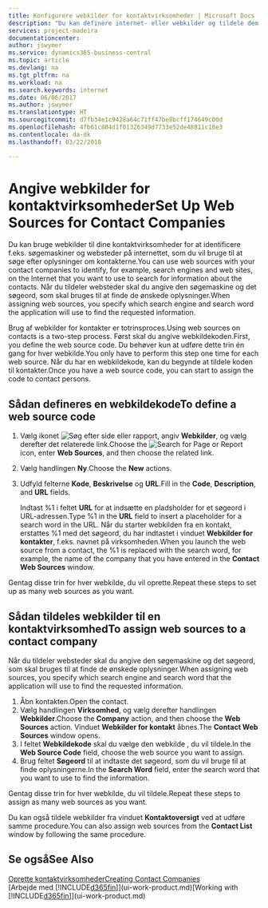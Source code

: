 ```yaml
---
title: Konfigurere webkilder for kontaktvirksomheder | Microsoft Docs
description: "Du kan definere internet- eller webkilder og tildele dem til en kontaktvirksomhed for at identificere, hvordan du vil søge efter oplysninger om dine kontakter."
services: project-madeira
documentationcenter: 
author: jswymer
ms.service: dynamics365-business-central
ms.topic: article
ms.devlang: na
ms.tgt_pltfrm: na
ms.workload: na
ms.search.keywords: internet
ms.date: 06/06/2017
ms.author: jswymer
ms.translationtype: HT
ms.sourcegitcommit: d7fb34e1c9428a64c71ff47be8bcff174649c00d
ms.openlocfilehash: 4fb61c804d1f01326349d7733e52de48811c18e3
ms.contentlocale: da-dk
ms.lasthandoff: 03/22/2018

---
```

# <a name="set-up-web-sources-for-contact-companies"></a><span data-ttu-id="6a959-103">Angive webkilder for kontaktvirksomheder</span><span class="sxs-lookup"><span data-stu-id="6a959-103">Set Up Web Sources for Contact Companies</span></span>
<span data-ttu-id="6a959-104">Du kan bruge webkilder til dine kontaktvirksomheder for at identificere f.eks. søgemaskiner og websteder på internettet, som du vil bruge til at søge efter oplysninger om kontakterne.</span><span class="sxs-lookup"><span data-stu-id="6a959-104">You can use web sources with your contact companies to identify, for example, search engines and web sites, on the Internet that you want to use to search for information about the contacts.</span></span> <span data-ttu-id="6a959-105">Når du tildeler websteder skal du angive den søgemaskine og det søgeord, som skal bruges til at finde de ønskede oplysninger.</span><span class="sxs-lookup"><span data-stu-id="6a959-105">When assigning web sources, you specify which search engine and search word the application will use to find the requested information.</span></span>

<span data-ttu-id="6a959-106">Brug af webkilder for kontakter er totrinsproces.</span><span class="sxs-lookup"><span data-stu-id="6a959-106">Using web sources on contacts is a two-step process.</span></span> <span data-ttu-id="6a959-107">Først skal du angive webkildekoden.</span><span class="sxs-lookup"><span data-stu-id="6a959-107">First, you define the web source code.</span></span> <span data-ttu-id="6a959-108">Du behøver kun at udføre dette trin én gang for hver webkilde.</span><span class="sxs-lookup"><span data-stu-id="6a959-108">You only have to perform this step one time for each web source.</span></span> <span data-ttu-id="6a959-109">Når du har en webkildekode, kan du begynde at tildele koden til kontakter.</span><span class="sxs-lookup"><span data-stu-id="6a959-109">Once you have a web source code, you can start to assign the code to contact persons.</span></span>

## <a name="to-define-a-web-source-code"></a><span data-ttu-id="6a959-110">Sådan defineres en webkildekode</span><span class="sxs-lookup"><span data-stu-id="6a959-110">To define a web source code</span></span>
1. <span data-ttu-id="6a959-111">Vælg ikonet ![Søg efter side eller rapport](media/ui-search/search_small.png "Ikonet Søg efter side eller rapport"), angiv **Webkilder**, og vælg derefter det relaterede link.</span><span class="sxs-lookup"><span data-stu-id="6a959-111">Choose the ![Search for Page or Report](media/ui-search/search_small.png "Search for Page or Report icon") icon, enter **Web Sources**, and then choose the related link.</span></span>
2. <span data-ttu-id="6a959-112">Vælg handlingen **Ny**.</span><span class="sxs-lookup"><span data-stu-id="6a959-112">Choose the **New** actions.</span></span>
3. <span data-ttu-id="6a959-113">Udfyld felterne **Kode**, **Beskrivelse** og **URL**.</span><span class="sxs-lookup"><span data-stu-id="6a959-113">Fill in the **Code**, **Description**, and **URL** fields.</span></span>

    <span data-ttu-id="6a959-114">Indtast %1 i feltet **URL** for at indsætte en pladsholder for et søgeord i URL-adressen.</span><span class="sxs-lookup"><span data-stu-id="6a959-114">Type %1 in the **URL** field to insert a placeholder for a search word in the URL.</span></span> <span data-ttu-id="6a959-115">Når du starter webkilden fra en kontakt, erstattes %1 med det søgeord, du har indtastet i vinduet **Webkilder for kontakter**, f.eks. navnet på virksomheden.</span><span class="sxs-lookup"><span data-stu-id="6a959-115">When you launch the web source from a contact, the %1 is replaced with the search word, for example, the name of the company that you have entered in the **Contact Web Sources** window.</span></span>

<span data-ttu-id="6a959-116">Gentag disse trin for hver webkilde, du vil oprette.</span><span class="sxs-lookup"><span data-stu-id="6a959-116">Repeat these steps to set up as many web sources as you want.</span></span>

## <a name="to-assign-web-sources-to-a-contact-company"></a><span data-ttu-id="6a959-117">Sådan tildeles webkilder til en kontaktvirksomhed</span><span class="sxs-lookup"><span data-stu-id="6a959-117">To assign web sources to a contact company</span></span>
<span data-ttu-id="6a959-118">Når du tildeler websteder skal du angive den søgemaskine og det søgeord, som skal bruges til at finde de ønskede oplysninger.</span><span class="sxs-lookup"><span data-stu-id="6a959-118">When assigning web sources, you specify which search engine and search word that the application will use to find the requested information.</span></span>

1. <span data-ttu-id="6a959-119">Åbn kontakten.</span><span class="sxs-lookup"><span data-stu-id="6a959-119">Open the contact.</span></span>
2. <span data-ttu-id="6a959-120">Vælg handlingen **Virksomhed**, og vælg derefter handlingen **Webkilder**.</span><span class="sxs-lookup"><span data-stu-id="6a959-120">Choose the **Company** action, and then choose the **Web Sources** action.</span></span> <span data-ttu-id="6a959-121">Vinduet **Webkilder for kontakt** åbnes.</span><span class="sxs-lookup"><span data-stu-id="6a959-121">The **Contact Web Sources** window opens.</span></span>
3. <span data-ttu-id="6a959-122">I feltet **Webkildekode** skal du vælge den webkilde , du vil tildele.</span><span class="sxs-lookup"><span data-stu-id="6a959-122">In the **Web Source Code** field, choose the web source you want to assign.</span></span>
4. <span data-ttu-id="6a959-123">Brug feltet **Søgeord** til at indtaste det søgeord, som du vil bruge til at finde oplysningerne.</span><span class="sxs-lookup"><span data-stu-id="6a959-123">In the **Search Word** field, enter the search word that you want to use to find the information.</span></span>

<span data-ttu-id="6a959-124">Gentag disse trin for hver webkilde, du vil tildele.</span><span class="sxs-lookup"><span data-stu-id="6a959-124">Repeat these steps to assign as many web sources as you want.</span></span>

<span data-ttu-id="6a959-125">Du kan også tildele webkilder fra vinduet **Kontaktoversigt** ved at udføre samme procedure.</span><span class="sxs-lookup"><span data-stu-id="6a959-125">You can also assign web sources from the **Contact List** window by following the same procedure.</span></span>

## <a name="see-also"></a><span data-ttu-id="6a959-126">Se også</span><span class="sxs-lookup"><span data-stu-id="6a959-126">See Also</span></span>
[<span data-ttu-id="6a959-127">Oprette kontaktvirksomheder</span><span class="sxs-lookup"><span data-stu-id="6a959-127">Creating Contact Companies</span></span>](marketing-create-contact-companies.md)  
<span data-ttu-id="6a959-128">[Arbejde med [!INCLUDE[d365fin](includes/d365fin_md.md)]](ui-work-product.md)</span><span class="sxs-lookup"><span data-stu-id="6a959-128">[Working with [!INCLUDE[d365fin](includes/d365fin_md.md)]](ui-work-product.md)</span></span>

